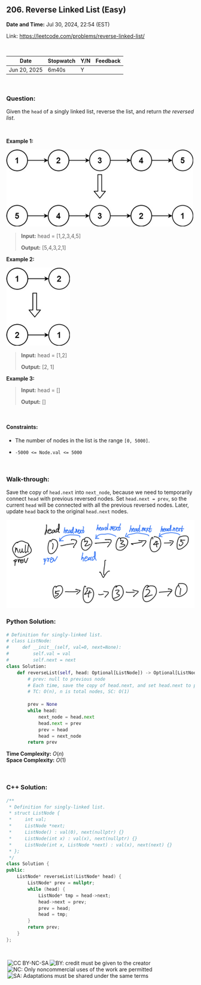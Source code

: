 ## 206. Reverse Linked List (Easy)
**Date and Time:** Jul 30, 2024, 22:54 (EST)

Link: https://leetcode.com/problems/reverse-linked-list/

<br>

|Date|Stopwatch|Y/N|Feedback|
|---|---|---|----------|
|Jun 20, 2025|6m40s|Y||

<br>

### Question:
Given the `head` of a singly linked list, reverse the list, and return _the reversed list_.

<br>

**Example 1:**

<img src="../images/206_1.jpg" width=500>

> **Input:** head = [1,2,3,4,5]
> 
> **Output:** [5,4,3,2,1]

**Example 2:**

<img src="../images/206_2.jpg" width=170>

> **Input:** head = [1,2]
> 
> **Output:** [2, 1]

**Example 3:**
> **Input:** head = []
> 
> **Output:** []

<br>

#### Constraints:
* The number of nodes in the list is the range `[0, 5000]`.

* `-5000 <= Node.val <= 5000`

<br>

### Walk-through: 
Save the copy of `head.next` into `next_node`, because we need to temporarily connect `head` with previous reversed nodes. Set `head.next = prev`, so the current `head` will be connected with all the previous reversed nodes. Later, update `head` back to the original `head.next` nodes.

<img src="../images/206.png" width=550>

<br>

### Python Solution:
```python
# Definition for singly-linked list.
# class ListNode:
#     def __init__(self, val=0, next=None):
#         self.val = val
#         self.next = next
class Solution:
    def reverseList(self, head: Optional[ListNode]) -> Optional[ListNode]:
        # prev: null to previous node
        # Each time, save the copy of head.next, and set head.next to prev, prev = head
        # TC: O(n), n is total nodes, SC: O(1)

        prev = None
        while head:
            next_node = head.next
            head.next = prev
            prev = head
            head = next_node
        return prev
```
**Time Complexity:** $O(n)$ <br>
**Space Complexity:** $O(1)$

<br>

### C++ Solution:
```cpp
/**
 * Definition for singly-linked list.
 * struct ListNode {
 *     int val;
 *     ListNode *next;
 *     ListNode() : val(0), next(nullptr) {}
 *     ListNode(int x) : val(x), next(nullptr) {}
 *     ListNode(int x, ListNode *next) : val(x), next(next) {}
 * };
 */
class Solution {
public:
    ListNode* reverseList(ListNode* head) {
        ListNode* prev = nullptr;
        while (head) {
            ListNode* tmp = head->next;
            head->next = prev;
            prev = head;
            head = tmp;
        }
        return prev;
    }
};
```

<br>

<img style="height:22px!important;margin-left:3px;vertical-align:text-bottom;" src="https://mirrors.creativecommons.org/presskit/icons/cc.svg?ref=chooser-v1" alt="CC BY-NC-SA" title="CC BY-NC-SA"><img style="height:22px!important;margin-left:3px;vertical-align:text-bottom;" src="https://mirrors.creativecommons.org/presskit/icons/by.svg?ref=chooser-v1" alt="BY: credit must be given to the creator" title="BY: credit must be given to the creator"><img style="height:22px!important;margin-left:3px;vertical-align:text-bottom;" src="https://mirrors.creativecommons.org/presskit/icons/nc.svg?ref=chooser-v1" alt="NC: Only noncommercial uses of the work are permitted" title="NC: Only noncommercial uses of the work are permitted"><img style="height:22px!important;margin-left:3px;vertical-align:text-bottom;" src="https://mirrors.creativecommons.org/presskit/icons/sa.svg?ref=chooser-v1" alt="SA: Adaptations must be shared under the same terms" title="SA: Adaptations must be shared under the same terms">